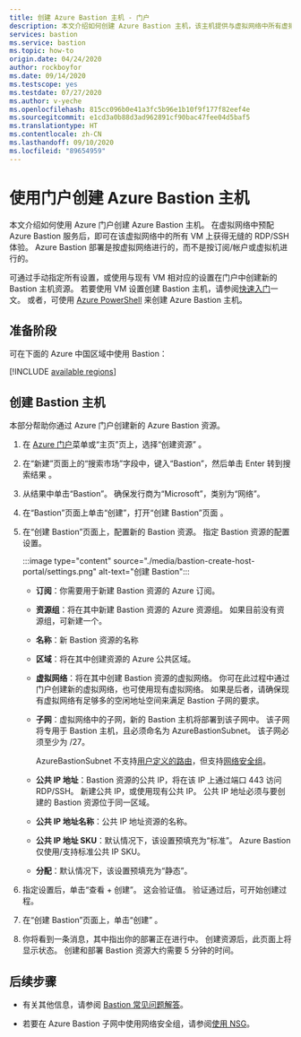 ```yaml
---
title: 创建 Azure Bastion 主机 - 门户
description: 本文介绍如何创建 Azure Bastion 主机，该主机提供与虚拟网络中所有虚拟机的 RDP/SSH 连接。
services: bastion
ms.service: bastion
ms.topic: how-to
origin.date: 04/24/2020
author: rockboyfor
ms.date: 09/14/2020
ms.testscope: yes
ms.testdate: 07/27/2020
ms.author: v-yeche
ms.openlocfilehash: 815cc096b0e41a3fc5b96e1b10f9f177f82eef4e
ms.sourcegitcommit: e1cd3a0b88d3ad962891cf90bac47fee04d5baf5
ms.translationtype: HT
ms.contentlocale: zh-CN
ms.lasthandoff: 09/10/2020
ms.locfileid: "89654959"
---
```

<!--Verified successfully on 09/07/2020-->
# <a name="create-an-azure-bastion-host-using-the-portal"></a>使用门户创建 Azure Bastion 主机

本文介绍如何使用 Azure 门户创建 Azure Bastion 主机。 在虚拟网络中预配 Azure Bastion 服务后，即可在该虚拟网络中的所有 VM 上获得无缝的 RDP/SSH 体验。 Azure Bastion 部署是按虚拟网络进行的，而不是按订阅/帐户或虚拟机进行的。

可通过手动指定所有设置，或使用与现有 VM 相对应的设置在门户中创建新的 Bastion 主机资源。 若要使用 VM 设置创建 Bastion 主机，请参阅[快速入门](quickstart-host-portal.md)一文。 或者，可使用 [Azure PowerShell](bastion-create-host-powershell.md) 来创建 Azure Bastion 主机。

## <a name="before-you-begin"></a>准备阶段

可在下面的 Azure 中国区域中使用 Bastion：

<!--CORRECT ON Azure China regions-->

[!INCLUDE [available regions](../../includes/bastion-regions-include.md)]

<a name="createhost"></a>
## <a name="create-a-bastion-host"></a>创建 Bastion 主机

本部分帮助你通过 Azure 门户创建新的 Azure Bastion 资源。

1. 在 [Azure 门户](https://portal.azure.cn)菜单或“主页”页上，选择“创建资源” 。

1. 在“新建”页面上的“搜索市场”字段中，键入“Bastion”，然后单击 Enter 转到搜索结果 。

1. 从结果中单击“Bastion”。 确保发行商为“Microsoft”，类别为“网络”。 

1. 在“Bastion”页面上单击“创建”，打开“创建 Bastion”页面  。

1. 在“创建 Bastion”页面上，配置新的 Bastion 资源。 指定 Bastion 资源的配置设置。

    :::image type="content" source="./media/bastion-create-host-portal/settings.png" alt-text="创建 Bastion":::

    * **订阅**：你需要用于新建 Bastion 资源的 Azure 订阅。
    * **资源组**：将在其中新建 Bastion 资源的 Azure 资源组。 如果目前没有资源组，可新建一个。
    * **名称**：新 Bastion 资源的名称
    * **区域**：将在其中创建资源的 Azure 公共区域。
    * **虚拟网络**：将在其中创建 Bastion 资源的虚拟网络。 你可在此过程中通过门户创建新的虚拟网络，也可使用现有虚拟网络。 如果是后者，请确保现有虚拟网络有足够多的空闲地址空间来满足 Bastion 子网的要求。
    * **子网**：虚拟网络中的子网，新的 Bastion 主机将部署到该子网中。 该子网将专用于 Bastion 主机，且必须命名为 AzureBastionSubnet。 该子网必须至少为 /27。

        AzureBastionSubnet 不支持[用户定义的路由](../virtual-network/virtual-networks-udr-overview.md#custom-routes)，但支持[网络安全组](bastion-nsg.md)。
    * **公共 IP 地址**：Bastion 资源的公共 IP，将在该 IP 上通过端口 443 访问 RDP/SSH。 新建公共 IP，或使用现有公共 IP。 公共 IP 地址必须与要创建的 Bastion 资源位于同一区域。
    * **公共 IP 地址名称**：公共 IP 地址资源的名称。
    * **公共 IP 地址 SKU**：默认情况下，该设置预填充为“标准”。 Azure Bastion 仅使用/支持标准公共 IP SKU。
    * **分配**：默认情况下，该设置预填充为“静态”。

1. 指定设置后，单击“查看 + 创建”。 这会验证值。 验证通过后，可开始创建过程。
1. 在“创建 Bastion”页面上，单击“创建” 。
1. 你将看到一条消息，其中指出你的部署正在进行中。 创建资源后，此页面上将显示状态。 创建和部署 Bastion 资源大约需要 5 分钟的时间。

## <a name="next-steps"></a>后续步骤

* 有关其他信息，请参阅 [Bastion 常见问题解答](bastion-faq.md)。

* 若要在 Azure Bastion 子网中使用网络安全组，请参阅[使用 NSG](bastion-nsg.md)。

<!-- Update_Description: update meta properties, wording update, update link -->